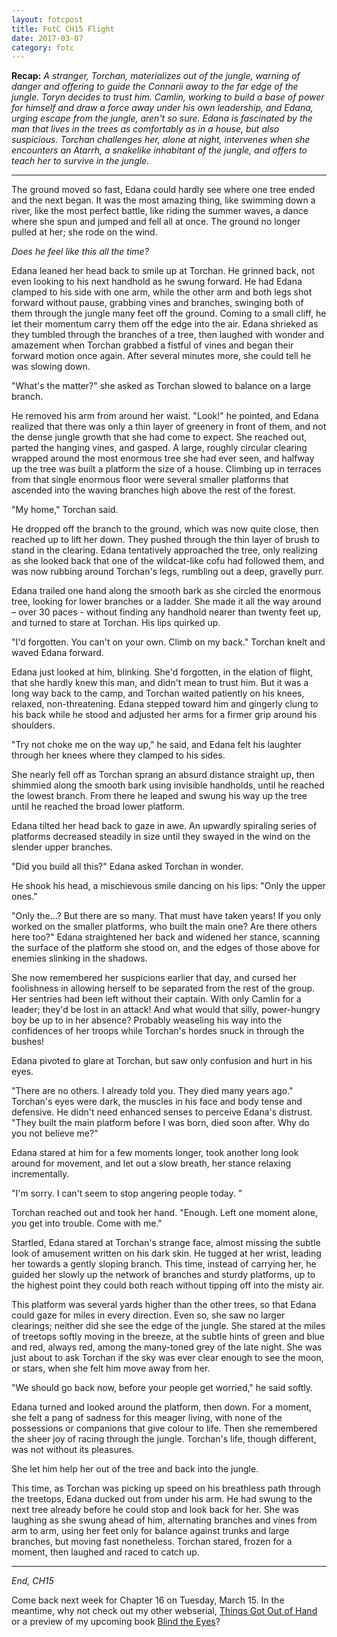 ```yaml
---
layout: fotcpost
title: FotC CH15 Flight
date: 2017-03-07
category: fotc
---
```


**Recap:** *A stranger, Torchan, materializes out of the jungle, warning of danger and offering to guide the Connarii away to the far edge of the jungle. Toryn decides to trust him. Camlin, working to build a base of power for himself and draw a force away under his own leadership, and Edana, urging escape from the jungle, aren't so sure. Edana is fascinated by the man that lives in the trees as comfortably as in a house, but also suspicious. Torchan challenges her, alone at night, intervenes when she encounters an Atarrh, a snakelike inhabitant of the jungle, and offers to teach her to survive in the jungle.*

<hr>

The ground moved so fast, Edana could hardly see where one tree ended and the next began. It was the most amazing thing, like swimming down a river, like the most perfect battle, like riding the summer waves, a dance where she spun and jumped and fell all at once. The ground no longer pulled at her; she rode on the wind.

*Does he feel like this all the time?*

Edana leaned her head back to smile up at Torchan. He grinned back, not even looking to his next handhold as he swung forward. He had Edana clamped to his side with one arm, while the other arm and both legs shot forward without pause, grabbing vines and branches, swinging both of them through the jungle many feet off the ground. Coming to a small cliff, he let their momentum carry them off the edge into the air. Edana shrieked as they tumbled through the branches of a tree, then laughed with wonder and amazement when Torchan grabbed a fistful of vines and began their forward motion once again. After several minutes more, she could tell he was slowing down.

"What's the matter?" she asked as Torchan slowed to balance on a large branch.

He removed his arm from around her waist. "Look!" he pointed, and Edana realized that there was only a thin layer of greenery in front of them, and not the dense jungle growth that she had come to expect. She reached out, parted the hanging vines, and gasped. A large, roughly circular clearing wrapped around the most enormous tree she had ever seen, and halfway up the tree was built a platform the size of a house. Climbing up in terraces from that single enormous floor were several smaller platforms that ascended into the waving branches high above the rest of the forest.

"My home," Torchan said.

He dropped off the branch to the ground, which was now quite close, then reached up to lift her down. They pushed through the thin layer of brush to stand in the clearing. Edana tentatively approached the tree, only realizing as she looked back that one of the wildcat-like cofu had followed them, and was now rubbing around Torchan's legs, rumbling out a deep, gravelly purr.

Edana trailed one hand along the smooth bark as she circled the enormous tree, looking for lower branches or a ladder. She made it all the way around – over 30 paces - without finding any handhold nearer than twenty feet up, and turned to stare at Torchan. His lips quirked up.

"I'd forgotten. You can't on your own. Climb on my back." Torchan knelt and waved Edana forward.

Edana just looked at him, blinking. She'd forgotten, in the elation of flight, that she hardly knew this man, and didn't mean to trust him. But it was a long way back to the camp, and Torchan waited patiently on his knees, relaxed, non-threatening. Edana stepped toward him and gingerly clung to his back while he stood and adjusted her arms for a firmer grip around his shoulders.

"Try not choke me on the way up," he said, and Edana felt his laughter through her knees where they clamped to his sides.

She nearly fell off as Torchan sprang an absurd distance straight up, then shimmied along the smooth bark using invisible handholds, until he reached the lowest branch. From there he leaped and swung his way up the tree until he reached the broad lower platform.

Edana tilted her head back to gaze in awe. An upwardly spiraling series of platforms decreased steadily in size until they swayed in the wind on the slender upper branches.

"Did you build all this?" Edana asked Torchan in wonder.

He shook his head, a mischievous smile dancing on his lips: "Only the upper ones."

"Only the...? But there are so many. That must have taken years! If you only worked on the smaller platforms, who built the main one? Are there others here too?" Edana straightened her back and widened her stance, scanning the surface of the platform she stood on, and the edges of those above for enemies slinking in the shadows.

She now remembered her suspicions earlier that day, and cursed her foolishness in allowing herself to be separated from the rest of the group. Her sentries had been left without their captain. With only Camlin for a leader; they'd be lost in an attack! And what would that silly, power-hungry boy be up to in her absence? Probably weaseling his way into the confidences of her troops while Torchan's hordes snuck in through the bushes!

Edana pivoted to glare at Torchan, but saw only confusion and hurt in his eyes.

"There are no others. I already told you. They died many years ago." Torchan's eyes were dark, the muscles in his face and body tense and defensive. He didn't need enhanced senses to perceive Edana's distrust. "They built the main platform before I was born, died soon after. Why do you not believe me?"

Edana stared at him for a few moments longer, took another long look around for movement, and let out a slow breath, her stance relaxing incrementally.

"I'm sorry. I can't seem to stop angering people today. "

Torchan reached out and took her hand. "Enough. Left one moment alone, you get into trouble. Come with me."

Startled, Edana stared at Torchan's strange face, almost missing the subtle look of amusement written on his dark skin. He tugged at her wrist, leading her towards a gently sloping branch. This time, instead of carrying her, he guided her slowly up the network of branches and sturdy platforms, up to the highest point they could both reach without tipping off into the misty air.

This platform was several yards higher than the other trees, so that Edana could gaze for miles in every direction. Even so, she saw no larger clearings; neither did she see the edge of the jungle. She stared at the miles of treetops softly moving in the breeze, at the subtle hints of green and blue and red, always red, among the many-toned grey of the late night. She was just about to ask Torchan if the sky was ever clear enough to see the moon, or stars, when she felt him move away from her.

"We should go back now, before your people get worried," he said softly.

Edana turned and looked around the platform, then down. For a moment, she felt a pang of sadness for this meager living, with none of the possessions or companions that give colour to life. Then she remembered the sheer joy of racing through the jungle. Torchan's life, though different, was not without its pleasures.

She let him help her out of the tree and back into the jungle.

This time, as Torchan was picking up speed on his breathless path through the treetops, Edana ducked out from under his arm. He had swung to the next tree already before he could stop and look back for her. She was laughing as she swung ahead of him, alternating branches and vines from arm to arm, using her feet only for balance against trunks and large branches, but moving fast nonetheless. Torchan stared, frozen for a moment, then laughed and raced to catch up. 

<hr>

*End, CH15*

Come back next week for Chapter 16 on Tuesday, March 15. In the meantime, why not check out my other webserial, [Things Got Out of Hand](http://kaie.space/tgooh.html) or a preview of my upcoming book [Blind the Eyes](http://kaie.space/book/2016/10/05/Preview-Chapter-1.html)?
